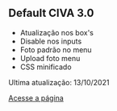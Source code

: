 ## Default CIVA 3.0

* Atualização nos box's
* Disable nos inputs
* Foto padrão no menu
* Upload foto menu
* CSS minificado

Ultima atualização: 13/10/2021


[Acesse a página](https://forsoft-academy-full-stack.github.io/default-civa.github.io/html/index.html)
